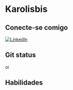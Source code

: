 # Karolisbis

## Conecte-se comigo
[![LinkedIn](https://img.shields.io/badge/LinkedIn-0077B5?style=for-the-badge&logo=linkedin&logoColor=white)](https://www.linkedin.com/in/karoliny-bispo-b69768243/)
## Git status
oi
## Habilidades